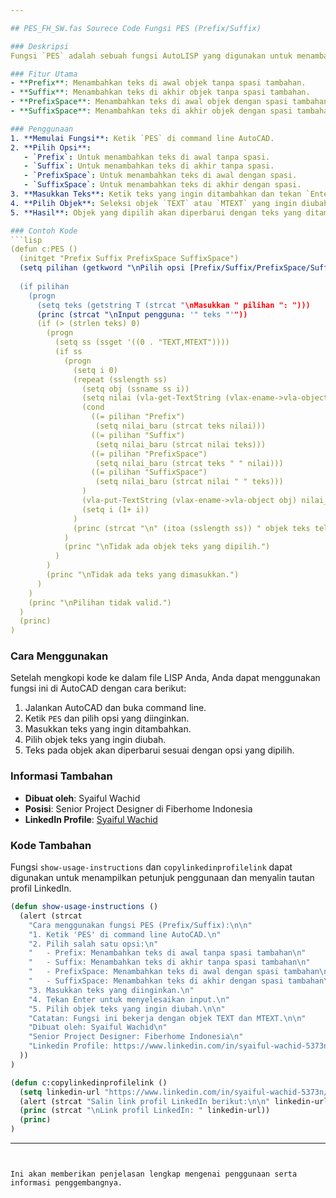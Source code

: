 ```yaml
---

## PES_FH_SW.fas Sourece Code Fungsi PES (Prefix/Suffix)

### Deskripsi
Fungsi `PES` adalah sebuah fungsi AutoLISP yang digunakan untuk menambahkan teks sebagai prefix (awalan) atau suffix (akhiran) pada objek teks yang dipilih di AutoCAD. Fungsi ini mendukung objek `TEXT` dan `MTEXT` dan memungkinkan pengguna untuk memilih apakah ingin menambahkan teks dengan atau tanpa spasi tambahan.

### Fitur Utama
- **Prefix**: Menambahkan teks di awal objek tanpa spasi tambahan.
- **Suffix**: Menambahkan teks di akhir objek tanpa spasi tambahan.
- **PrefixSpace**: Menambahkan teks di awal objek dengan spasi tambahan.
- **SuffixSpace**: Menambahkan teks di akhir objek dengan spasi tambahan.

### Penggunaan
1. **Memulai Fungsi**: Ketik `PES` di command line AutoCAD.
2. **Pilih Opsi**:
   - `Prefix`: Untuk menambahkan teks di awal tanpa spasi.
   - `Suffix`: Untuk menambahkan teks di akhir tanpa spasi.
   - `PrefixSpace`: Untuk menambahkan teks di awal dengan spasi.
   - `SuffixSpace`: Untuk menambahkan teks di akhir dengan spasi.
3. **Masukkan Teks**: Ketik teks yang ingin ditambahkan dan tekan `Enter`.
4. **Pilih Objek**: Seleksi objek `TEXT` atau `MTEXT` yang ingin diubah.
5. **Hasil**: Objek yang dipilih akan diperbarui dengan teks yang ditambahkan sesuai dengan opsi yang dipilih.

### Contoh Kode
```lisp
(defun c:PES ()
  (initget "Prefix Suffix PrefixSpace SuffixSpace")
  (setq pilihan (getkword "\nPilih opsi [Prefix/Suffix/PrefixSpace/SuffixSpace]: "))
  
  (if pilihan
    (progn
      (setq teks (getstring T (strcat "\nMasukkan " pilihan ": ")))
      (princ (strcat "\nInput pengguna: '" teks "'"))
      (if (> (strlen teks) 0)
        (progn
          (setq ss (ssget '((0 . "TEXT,MTEXT"))))
          (if ss
            (progn
              (setq i 0)
              (repeat (sslength ss)
                (setq obj (ssname ss i))
                (setq nilai (vla-get-TextString (vlax-ename->vla-object obj)))
                (cond
                  ((= pilihan "Prefix")
                   (setq nilai_baru (strcat teks nilai)))
                  ((= pilihan "Suffix")
                   (setq nilai_baru (strcat nilai teks)))
                  ((= pilihan "PrefixSpace")
                   (setq nilai_baru (strcat teks " " nilai)))
                  ((= pilihan "SuffixSpace")
                   (setq nilai_baru (strcat nilai " " teks)))
                )
                (vla-put-TextString (vlax-ename->vla-object obj) nilai_baru)
                (setq i (1+ i))
              )
              (princ (strcat "\n" (itoa (sslength ss)) " objek teks telah diubah."))
            )
            (princ "\nTidak ada objek teks yang dipilih.")
          )
        )
        (princ "\nTidak ada teks yang dimasukkan.")
      )
    )
    (princ "\nPilihan tidak valid.")
  )
  (princ)
)
```

### Cara Menggunakan
Setelah mengkopi kode ke dalam file LISP Anda, Anda dapat menggunakan fungsi ini di AutoCAD dengan cara berikut:
1. Jalankan AutoCAD dan buka command line.
2. Ketik `PES` dan pilih opsi yang diinginkan.
3. Masukkan teks yang ingin ditambahkan.
4. Pilih objek teks yang ingin diubah.
5. Teks pada objek akan diperbarui sesuai dengan opsi yang dipilih.

### Informasi Tambahan
- **Dibuat oleh**: Syaiful Wachid
- **Posisi**: Senior Project Designer di Fiberhome Indonesia
- **LinkedIn Profile**: [Syaiful Wachid](https://www.linkedin.com/in/syaiful-wachid-5373n/)

### Kode Tambahan
Fungsi `show-usage-instructions` dan `copylinkedinprofilelink` dapat digunakan untuk menampilkan petunjuk penggunaan dan menyalin tautan profil LinkedIn.

```lisp
(defun show-usage-instructions ()
  (alert (strcat
    "Cara menggunakan fungsi PES (Prefix/Suffix):\n\n"
    "1. Ketik 'PES' di command line AutoCAD.\n"
    "2. Pilih salah satu opsi:\n"
    "   - Prefix: Menambahkan teks di awal tanpa spasi tambahan\n"
    "   - Suffix: Menambahkan teks di akhir tanpa spasi tambahan\n"
    "   - PrefixSpace: Menambahkan teks di awal dengan spasi tambahan\n"
    "   - SuffixSpace: Menambahkan teks di akhir dengan spasi tambahan\n"
    "3. Masukkan teks yang diinginkan.\n"
    "4. Tekan Enter untuk menyelesaikan input.\n"
    "5. Pilih objek teks yang ingin diubah.\n\n"
    "Catatan: Fungsi ini bekerja dengan objek TEXT dan MTEXT.\n\n"
    "Dibuat oleh: Syaiful Wachid\n"
    "Senior Project Designer: Fiberhome Indonesia\n"
    "Linkedin Profile: https://www.linkedin.com/in/syaiful-wachid-5373n/"
  ))
)

(defun c:copylinkedinprofilelink ()
  (setq linkedin-url "https://www.linkedin.com/in/syaiful-wachid-5373n/")
  (alert (strcat "Salin link profil LinkedIn berikut:\n\n" linkedin-url))
  (princ (strcat "\nLink profil LinkedIn: " linkedin-url))
  (princ)
)
```

--- 
```


Ini akan memberikan penjelasan lengkap mengenai penggunaan serta informasi penggembangnya.
